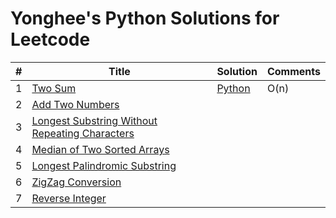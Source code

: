# Yonghee's Python Solutions for Leetcode

| # | Title                                             | Solution                                                                                   | Comments |
|---|---------------------------------------------------|--------------------------------------------------------------------------------------------|----------|
| 1 | [Two Sum](https://leetcode.com/problems/two-sum/) | [Python](https://github.com/Yonghee9106/leetcode/blob/main/Python%20Solution/1_Two_Sum.py) | O(n)     |
| 2 | [Add Two Numbers](https://leetcode.com/problems/add-two-numbers/) |  |      |
| 3 | [Longest Substring Without Repeating Characters](https://leetcode.com/problems/longest-substring-without-repeating-characters/) |  |      |
| 4 | [Median of Two Sorted Arrays](https://leetcode.com/problems/median-of-two-sorted-arrays/) |  |      |
| 5 | [Longest Palindromic Substring](https://leetcode.com/problems/longest-palindromic-substring/) |  |      |
| 6 | [ZigZag Conversion](https://leetcode.com/problems/zigzag-conversion/) |  |      |
| 7 | [Reverse Integer](https://leetcode.com/problems/reverse-integer/) |  |      |
